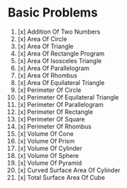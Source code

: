 # Basic Problems
01. [x] Addition Of Two Numbers
02. [x] Area Of Circle
03. [x] Area Of Triangle
04. [x] Area Of Rectangle Program 
05. [x] Area Of Isosceles Triangle 
06. [x] Area Of Parallelogram
07. [x] Area Of Rhombus
08. [x] Area Of Equilateral Triangle
09. [x] Perimeter Of Circle
10. [x] Perimeter Of Equilateral Triangle
11. [x] Perimeter Of Parallelogram
12. [x] Perimeter Of Rectangle
13. [x] Perimeter Of Square
14. [x] Perimeter Of Rhombus
15. [x] Volume Of Cone
16. [x] Volume Of Prism
17. [x] Volume Of Cylinder
18. [x] Volume Of Sphere
19. [x] Volume Of Pyramid
20. [x] Curved Surface Area Of Cylinder
21. [x] Total Surface Area Of Cube
